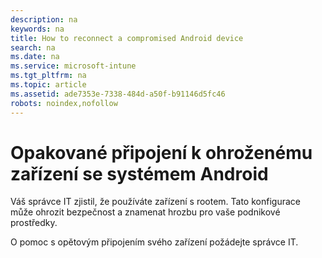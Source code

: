 ```yaml
---
description: na
keywords: na
title: How to reconnect a compromised Android device
search: na
ms.date: na
ms.service: microsoft-intune
ms.tgt_pltfrm: na
ms.topic: article
ms.assetid: ade7353e-7338-484d-a50f-b91146d5fc46
robots: noindex,nofollow
---
```

# Opakovan&#233; připojen&#237; k ohrožen&#233;mu zař&#237;zen&#237; se syst&#233;mem Android
Váš správce IT zjistil, že používáte zařízení s rootem. Tato konfigurace může ohrozit bezpečnost a znamenat hrozbu pro vaše podnikové prostředky.

O pomoc s opětovým připojením svého zařízení požádejte správce IT.

